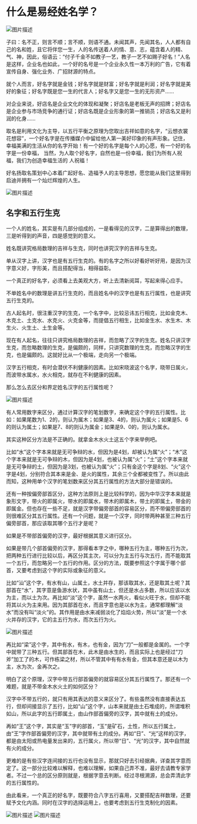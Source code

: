 # 什么是易经姓名学？

 ![图片描述](/static/images/quminshu.jpg) 

子曰：名不正，则言不顺；言不顺，则语不通。未闻其声，先闻其名，人人都有自己的名和姓，且它将伴您一生，人的名传送着人的情、意、志，蕴含着人的精、气、神，因此，俗语云：“付子千金不如教子一艺，教子一艺不如赐子好名！”人名是这样，企业名也如此，一个好的名号是一个企业永久性一本万利的广告，它有着宣传自身、强化业务、广招财源的特点。

就个人而言，好名字就是金钱；好名字就是财富；好名字就是利润；好名字就是美好的象征；好名字既是您一生的代言人；好名字又是您一生的无形资产……

对企业来说，好店名是企业文化的体现和凝聚；好店名是老板无声的招牌；好店名是企业参与市场竞争的通行证；好店名既是企业形象的第一推销员；好店名又是利润的化身…… 

取名是利用文化为主导，以五行平衡之原理为您取出吉祥如意的名字，“云想衣裳花想容”，一个好名字是在传播媒介中留给他人第一美好印象的有声形象。记住，幸福美满的生活从你的名字开始！有一个好的名字是每个人的心愿，有一个好的名字是一份幸福， 当然，为人取个好名字，自然也是一份幸福，我们为所有人祝福，我们为创造幸福生活的 人祝福！

好名扬取名策划中心本着广起好名、造福予人的主导思想，愿您能从我们这里得到启迪并拥有一个灿烂辉煌的人生。


 ![图片描述](/static/images/sancai.jpg) 


## 名字和五行生克

一个人的姓名，其实是有几部分组成的，一是看得见的汉字，二是算得出的数理，三是听得到的声音，四是感觉到的意义。

姓名既讲究格局数理的吉祥与生克，同时也讲究汉字的吉祥与生克。

单从汉字上讲，汉字也是有五行生克的。有的名字之所以好看好听好用，是因为汉字意义好，字形美，而且搭配得当，相得益彰。

一个真正的好名字，必须看上去美观大方，听上去清新阅耳，写起来得心应手。

不单姓名中的数理是讲五行生克的，而且姓名中的汉字也是有五行属性，也是讲究五行生克的。

古人起名时，很注重汉字的生克，一个名字中，比较忌讳五行相克，比如金克木、木克土、土克水、水克火、火克金等，而提倡五行相生，比如金生水、水生木、木生火、火生土、土生金等。

现在有人起名，往往只讲究格局数理的吉祥，而忽略了汉字的生克。姓名只讲汉字生克，而忽略数理的生克，是偏颇的，同样，只讲究数理的生克，而忽略汉字的生克，也是偏颇的。这就好比从一个极端，走向另一个极端。

汉字五行相克，有时会潜伏不利健康的因素。比如宋晓波这个名字，晓带日属火，而波带水属水，水火相克，就存在不利健康的因素。

那么怎么去区分和界定姓名汉字的五行属性呢？

 ![图片描述](/static/images/yuan.jpg) 

有人常用数字来区分，通过计算汉字的笔划数字，来确定这个字的五行属性。比如：如果尾数为1、2的，则认为属木；如果是3、4的，则认为属火；如果是5、6的则认为属土；如果是7、8的则认为属金；如果是9、0的，则认为属水。

其实这种区分方法是不正确的。就拿金木水火土这五个字来举例吧。

比如“水”这个字本来就是无可争辩的水，但因为是4划，却被认为属“火”；“木”这个字本来就是无可争辩的木，但因为是4划，也被认为属“火”；“土”这个字本来就是无可争辩的土，但因为是3划，也被认为属“火”；只有金这个字是8划、“火”这个字是4划，分别符合其本来是金、是火的属性，其余三个全都被变性了。所以由此而知，这种用单个汉字的笔划数来区分其五行属性的方法大部分是错误的。

还有一种按偏旁部首区分，这种方法原则上是比较科学的，因为中华汉字本来就是象形文字，带火的即属火，带水的即属水，带木的即属木，带土的即属土，带金的即属金。但也存在一些不足，就是汉字带偏旁部首的容易区分，而不带偏旁部首的则很难区分其五行属性。还有一个问题，就是一个汉字，同时带两种甚至三种五行偏旁部首，那应该取其哪个五行才是呢？

如果是不带部首偏旁的汉字，最好根据其意义进行区分。

如果是带几个部首偏旁的汉字，那得看本字之中，哪种五行为主，哪种五行为次，把两种五行进行比较以后，再区分其主次，可以分为主五行与次五行，而不能取其一个五行，而忽略另一个五行的作用。区分的方法，既要参照这个字属于哪个部首，又要考虑到这个字的实际或象征的意义。

比如“汕”这个字，有水有山，山属土，水土并存，那该取其水，还是取其土呢？其部首在“水”，其字意是鱼游水状，其中虽有山土，但还是水占多数，所以应该以水为主，而以土为次。再比如“淡”这个字，虽然一水两火，看似火旺于水，但却不能将其以火为主来用。因为其部首在水，而且字意也是以水为主，通常都理解“淡水”而没有叫“淡火”的。其作用是由水来减弱淡化了焰焰火势，所以“淡”是一个水火并存的汉字，它的主五行为水，而次五行为火。

 ![图片描述](/static/images/timg16.jpg) 


再比如“梁”这个字，其中有水，有木，也有金，因为“刀”一般都是金属的。一个字中就带了三种五行。但其部首在木，此木是由水生的，而且实际上也是经过“刀斧”加工了的木，可作栋梁之材，所以不管其中有有水有金，但其本意还是以木为主，水为次，金再次之。

明白了这个原理，汉字中带五行部首偏旁的就容易区分其五行属性了。那还有一个难题，就是不带金木水火土的如何区分？

汉字中不带五行的，就只有用其表达的意义来区分了。有些虽然没有直接表达五行，但却间接显示了五行，比如“山”这个字，山本来就是由土石堆成的，所谓堆积如山，所以此字的五行即属土，由山作部首偏旁的汉字，其中就有土的成分。

再如“王”这个字，其实是“玉”字的部首，“玉”是矿石，土性，所以五行属土，由“王”字作部首偏旁的汉字，其中就带有土的成分。再如“日”、“光”这样的汉字，都是由太阳或热电量发出来的，五行属火，所以带“日”、“光”的汉字，其中自然就有火的成分。

更难的是有些汉字连间接的五行也没有显示，那就只好去引经据典，详查其字意而定了。这一部分比较难以解释，也难以理解，如果自己弄不准，最好去请教专家学者。不过一个总的区分原则就是，根据字意去判断。经过寻根溯源，总会弄清此字的五行属性的。

由此看来，一个真正的好名字，既要符合八字五行喜用，又要搭配吉祥数理，还要赋予文化内涵。同时在汉字的选择运用上，也要考虑到五行生克制化的因素。

 ![图片描述](/static/images/niaan.jpg)  ![图片描述](/static/images/yue.jpg) 




